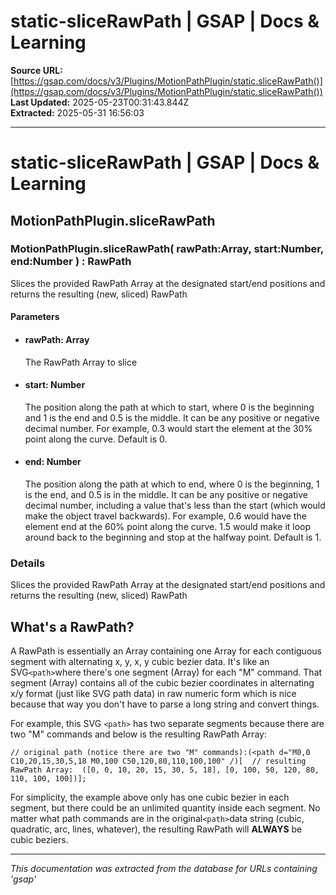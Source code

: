 # static-sliceRawPath | GSAP | Docs & Learning

**Source URL:** [https://gsap.com/docs/v3/Plugins/MotionPathPlugin/static.sliceRawPath()](https://gsap.com/docs/v3/Plugins/MotionPathPlugin/static.sliceRawPath())  
**Last Updated:** 2025-05-23T00:31:43.844Z  
**Extracted:** 2025-05-31 16:56:03

---

# static-sliceRawPath | GSAP | Docs & Learning

## MotionPathPlugin.sliceRawPath

### MotionPathPlugin.sliceRawPath( rawPath:Array, start:Number, end:Number ) : RawPath

Slices the provided RawPath Array at the designated start/end positions and returns the resulting (new, sliced) RawPath

#### Parameters

*   #### **rawPath**: Array
    
    The RawPath Array to slice
    
*   #### **start**: Number
    
    The position along the path at which to start, where 0 is the beginning and 1 is the end and 0.5 is the middle. It can be any positive or negative decimal number. For example, 0.3 would start the element at the 30% point along the curve. Default is 0.
    
*   #### **end**: Number
    
    The position along the path at which to end, where 0 is the beginning, 1 is the end, and 0.5 is in the middle. It can be any positive or negative decimal number, including a value that's less than the start (which would make the object travel backwards). For example, 0.6 would have the element end at the 60% point along the curve. 1.5 would make it loop around back to the beginning and stop at the halfway point. Default is 1.
    

### Details[​](#details "Direct link to Details")

Slices the provided RawPath Array at the designated start/end positions and returns the resulting (new, sliced) RawPath

## What's a RawPath?[​](#whats-a-rawpath "Direct link to What's a RawPath?")

A RawPath is essentially an Array containing one Array for each contiguous segment with alternating x, y, x, y cubic bezier data. It's like an SVG`<path>`where there's one segment (Array) for each "M" command. That segment (Array) contains all of the cubic bezier coordinates in alternating x/y format (just like SVG path data) in raw numeric form which is nice because that way you don't have to parse a long string and convert things.

For example, this SVG `<path>` has two separate segments because there are two "M" commands and below is the resulting RawPath Array:

```
// original path (notice there are two "M" commands):(<path d="M0,0 C10,20,15,30,5,18 M0,100 C50,120,80,110,100,100" /)[  // resulting RawPath Array:  ([0, 0, 10, 20, 15, 30, 5, 18], [0, 100, 50, 120, 80, 110, 100, 100])];
```

For simplicity, the example above only has one cubic bezier in each segment, but there could be an unlimited quantity inside each segment. No matter what path commands are in the original`<path>`data string (cubic, quadratic, arc, lines, whatever), the resulting RawPath will **ALWAYS** be cubic beziers.

---

*This documentation was extracted from the database for URLs containing 'gsap'*
